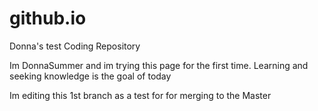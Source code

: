 # github.io
Donna's test Coding Repository

Im DonnaSummer and im trying this page for the first time. Learning and seeking knowledge is the goal of today

Im editing this 1st branch as a test for for merging to the Master
